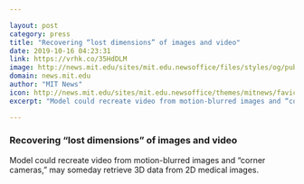 ```yaml
---

layout: post
category: press
title: "Recovering “lost dimensions” of images and video"
date: 2019-10-16 04:23:31
link: https://vrhk.co/35HdDLM
image: http://news.mit.edu/sites/mit.edu.newsoffice/files/styles/og/public/images/2019/MIT-Visual-Deprojection.jpg
domain: news.mit.edu
author: "MIT News"
icon: http://news.mit.edu/sites/mit.edu.newsoffice/themes/mitnews/favicon.ico
excerpt: "Model could recreate video from motion-blurred images and “corner cameras,” may someday retrieve 3D data from 2D medical images."

---
```


### Recovering “lost dimensions” of images and video

Model could recreate video from motion-blurred images and “corner cameras,” may someday retrieve 3D data from 2D medical images.